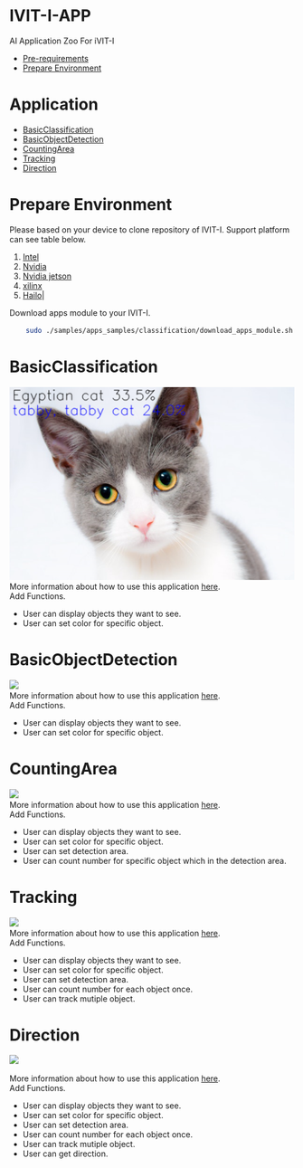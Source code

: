 # IVIT-I-APP
AI Application Zoo For iVIT-I
* [Pre-requirements](#pre-requirements)
* [Prepare Environment](#prepare-environment)
# Application

* [BasicClassification](#basicclassification)
* [BasicObjectDetection](#basicobjectdetection)
* [CountingArea](#countingarea)
* [Tracking](#tracking)
* [Direction](#direction)

# Prepare Environment
Please based on your device to clone repository of IVIT-I. 
Support platform can see table below.

1. [Intel](https://github.com/InnoIPA/ivit-i-intel)
2. [Nvidia](https://github.com/InnoIPA/ivit-i-nvidia)
3. [Nvidia jetson](https://github.com/InnoIPA/ivit-i-jetson)
4. [xilinx](https://github.com/InnoIPA/ivit-i-xilinx)
5. [Hailo](https://github.com/MaxChangInnodisk/ivit-i-hailo)|

Download apps module to your IVIT-I.
```bash
    sudo ./samples/apps_samples/classification/download_apps_module.sh 
```

 

# BasicClassification
![](./docs/figure/BasicClassification.png)  
More information about how to use this application [here](./docs/BasicClassification.md).    
Add Functions.
* User can display objects they want to see. 
* User can set color for specific object.

# BasicObjectDetection
![](./docs/figure/BasicObjectDetection.gif)  
More information about how to use this application [here](./docs/BasicObjectDetection.md).    
Add Functions.
* User can display objects they want to see. 
* User can set color for specific object.

# CountingArea
![](./docs/figure/CountingArea.gif)  
More information about how to use this application [here](./docs/CountingArea.md).  
Add Functions.
* User can display objects they want to see. 
* User can set color for specific object.
* User can set detection area.
* User can count number for specific object which in the detection area.
# Tracking
![](./docs/figure//Tracking.gif)  
More information about how to use this application [here](./docs/Tracking.md).  
Add Functions.
* User can display objects they want to see. 
* User can set color for specific object.
* User can set detection area.
* User can count number for each object once.
* User can track mutiple object.
# Direction
![](./docs/figure//Direction.gif)  

More information about how to use this application [here](./docs/Direction.md).  
Add Functions.
* User can display objects they want to see. 
* User can set color for specific object.
* User can set detection area.
* User can count number for each object once.
* User can track mutiple object.
* User can get direction.

